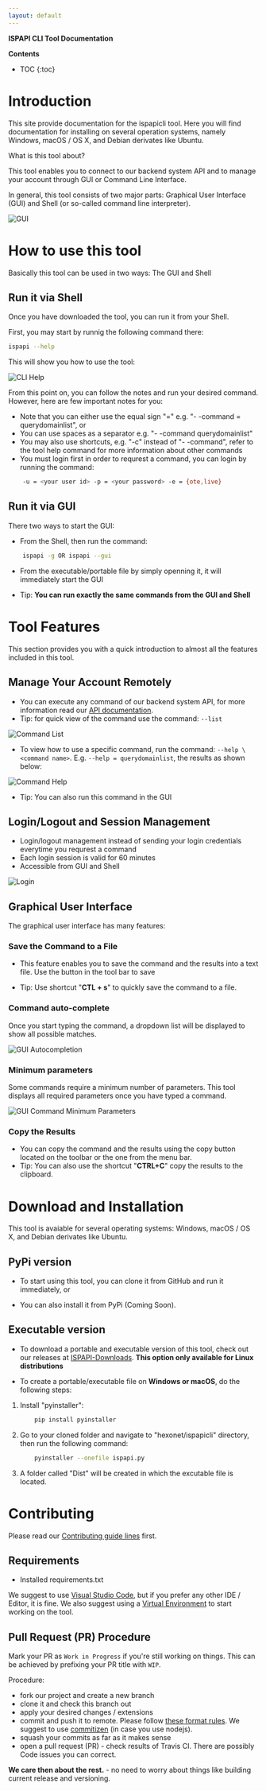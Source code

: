 ```yaml
---
layout: default
---
```


**ISPAPI CLI Tool Documentation**

**Contents**

* TOC
{:toc}

# Introduction

This site provide documentation for the ispapicli tool. Here you will find documentation for installing on several operation systems, namely Windows, macOS / OS X, and Debian derivates like Ubuntu.

What is this tool about?

This tool enables you to connect to our backend system API and to manage your account through GUI or Command Line Interface.

In general, this tool consists of two major parts: Graphical User Interface (GUI) and Shell (or so-called command line interpreter).

![GUI](/assets/doc_img/gui.png)

# How to use this tool

Basically this tool can be used in two ways: The GUI and Shell

## Run it via Shell

Once you have downloaded the tool, you can run it from your Shell.

First, you may start by runnig the following command there:

```bash
ispapi --help
```

This will show you how to use the tool:

![CLI Help](/assets/doc_img/help.png)

From this point on, you can follow the notes and run your desired command.
However, here are few important notes for you:

* Note that you can either use the equal sign "=" e.g. "- -command = querydomainlist", or
* You can use spaces as a separator e.g. "- -command querydomainlist"
* You may also use shortcuts, e.g. "-c" instead of "- -command", refer to the tool help command for more information about other commands
* You must login first in order to requrest a command, you can login by running the command:

```bash
    -u = <your user id> -p = <your password> -e = {ote,live}
```

## Run it via GUI

There two ways to start the GUI:

* From the Shell, then run the command:

```bash
    ispapi -g OR ispapi --gui
```

* From the executable/portable file by simply openning it, it will immediately start the GUI

* Tip: **You can run exactly the same commands from the GUI and Shell**

# Tool Features

This section provides you with a quick introduction to almost all the features included in this tool.

## Manage Your Account Remotely

* You can execute any command of our backend system API, for more information read our [API documentation](https://github.com/hexonet/hexonet-api-documentation).
* Tip: for quick view of the command use the command: `--list`

![Command List](/assets/doc_img/list.png)

* To view how to use a specific command, run the command: `--help \<command name>`. E.g. `--help = querydomainlist`, the results as shown below:

![Command Help](/assets/doc_img/helpc.png)

* Tip: You can also run this command in the GUI

## Login/Logout and Session Management

* Login/logout management instead of sending your login credentials everytime you requrest a command
* Each login session is valid for 60 minutes
* Accessible from GUI and Shell

![Login](/assets/doc_img/login.png)

## Graphical User Interface

The graphical user interface has many features:

### Save the Command to a File

* This feature enables you to save the command and the results into a text file. Use the button in the tool bar to save

* Tip: Use shortcut "**CTL + s**" to quickly save the command to a file.  

### Command auto-complete

Once you start typing the command, a dropdown list will be displayed to show all possible matches.

![GUI Autocompletion](/assets/doc_img/autocomplete.png)

### Minimum parameters

Some commands require a minimum number of parameters. This tool displays all required parameters once you have typed a command.

![GUI Command Minimum Parameters](/assets/doc_img/minparams.png)

### Copy the Results

* You can copy the command and the results using the copy button located on the toolbar or the one from the menu bar.
* Tip: You can also use the shortcut "**CTRL+C**" copy the results to the clipboard.

# Download and Installation

This tool is avaiable for several operating systems: Windows, macOS / OS X, and Debian derivates like Ubuntu.

## PyPi version

* To start using this tool, you can clone it from GitHub and run it immediately, or

* You can also install it from PyPi (Coming Soon).

## Executable version

* To download a portable and executable version of this tool, check out our releases at [ISPAPI-Downloads](https://github.com/hexonet/ispapicli/releases). **This option only available for Linux distributions**

* To create a portable/executable file on **Windows or macOS**, do the following steps:

1. Install "pyinstaller":

    ```bash
        pip install pyinstaller
    ```

2. Go to your cloned folder and navigate to "hexonet/ispapicli" directory, then run the following command:

    ```bash
        pyinstaller --onefile ispapi.py
    ```

3. A folder called "Dist" will be created in which the excutable file is located.

# Contributing

Please read our [Contributing guide lines](https://github.com/hexonet/ispapicli/blob/master/CONTRIBUTING.md) first.

## Requirements

* Installed requirements.txt

We suggest to use [Visual Studio Code](https://code.visualstudio.com/), but if you prefer any other IDE / Editor, it is fine.
We also suggest using a [Virtual Environment](https://docs.python.org/3/tutorial/venv.html) to start working on the tool.

## Pull Request (PR) Procedure
Mark your PR as `Work in Progress` if you're still working on things.
This can be achieved by prefixing your PR title with `WIP`.

Procedure:

* fork our project and create a new branch
* clone it and check this branch out
* apply your desired changes / extensions
* commit and push it to remote. Please follow [these format rules](https://github.com/angular/angular.js/blob/master/DEVELOPERS.md#-git-commit-guidelines).  We suggest to use [commitizen](https://github.com/commitizen/cz-cli/blob/master/README.md) (in case you use nodejs).
* squash your commits as far as it makes sense
* open a pull request (PR) - check results of Travis CI. There are possibly Code issues you can correct.

**We care then about the rest.** - no need to worry about things like building current release and versioning.
